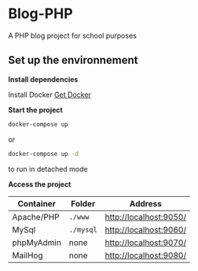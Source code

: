 # Blog-PHP
A PHP blog project for school purposes
## Set up the environnement
**Install dependencies**

Install Docker
[Get Docker](https://docs.docker.com/get-docker/)

**Start the project**
```sh
docker-compose up
```
or 
```sh
docker-compose up -d
```
to run in detached mode

**Access the project**

| Container     | Folder        | Address                                          |
| ------------- | ------------- |:------------------------------------------------:|
| Apache/PHP    | ``./www``     | [http://localhost:9050/](http://localhost:9050/)           |
| MySql         | ``./mysql``   | [http://localhost:9060/](http://localhost:9060/) |
| phpMyAdmin    | none          | [http://localhost:9070/](http://localhost:9070/) |
| MailHog       | none          | [http://localhost:9080/](http://localhost:9080/) |